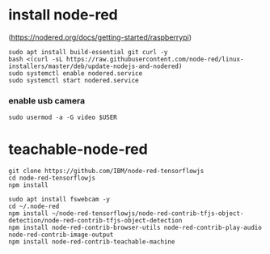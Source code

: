 # install node-red 

(https://nodered.org/docs/getting-started/raspberrypi)
```
sudo apt install build-essential git curl -y
bash <(curl -sL https://raw.githubusercontent.com/node-red/linux-installers/master/deb/update-nodejs-and-nodered)
sudo systemctl enable nodered.service
sudo systemctl start nodered.service
```
### enable usb camera
```
sudo usermod -a -G video $USER

```
# teachable-node-red

```
git clone https://github.com/IBM/node-red-tensorflowjs
cd node-red-tensorflowjs
npm install
```

```
sudo apt install fswebcam -y
cd ~/.node-red
npm install ~/node-red-tensorflowjs/node-red-contrib-tfjs-object-detection/node-red-contrib-tfjs-object-detection
npm install node-red-contrib-browser-utils node-red-contrib-play-audio node-red-contrib-image-output 
npm install node-red-contrib-teachable-machine
```
